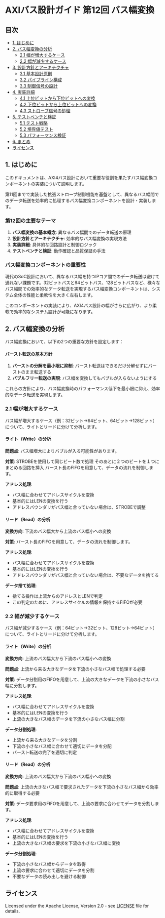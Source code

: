 # AXIバス設計ガイド 第12回 バス幅変換

## 目次

  - [1. はじめに](#1-はじめに)
  - [2. バス幅変換の分析](#2-バス幅変換の分析)
    - [2.1 幅が増大するケース](#21-幅が増大するケース)
    - [2.2 幅が減少するケース](#22-幅が減少するケース)
  - [3. 設計方針とアーキテクチャ](#3-設計方針とアーキテクチャ)
    - [3.1 基本設計原則](#31-基本設計原則)
    - [3.2 パイプライン構成](#32-パイプライン構成)
    - [3.3 制御信号の設計](#33-制御信号の設計)
  - [4. 実装詳細](#4-実装詳細)
    - [4.1 上位ビットから下位ビットへの変換](#41-上位ビットから下位ビットへの変換)
    - [4.2 下位ビットから上位ビットへの変換](#42-下位ビットから上位ビットへの変換)
    - [4.3 ストローブ信号の処理](#43-ストローブ信号の処理)
  - [5. テストベンチと検証](#5-テストベンチと検証)
    - [5.1 テスト戦略](#51-テスト戦略)
    - [5.2 境界値テスト](#52-境界値テスト)
    - [5.3 パフォーマンス検証](#53-パフォーマンス検証)
  - [6. まとめ](#6-まとめ)
  - [ライセンス](#ライセンス)

## 1. はじめに

このドキュメントは、AXI4バス設計において重要な役割を果たすバス幅変換コンポーネントの実装について説明します。

第11回までで実装した拡張ストローブ制御機能を基盤として、異なるバス幅間でのデータ転送を効率的に処理するバス幅変換コンポーネントを設計・実装します。

### **第12回の主要なテーマ**

1. **バス幅変換の基本概念**: 異なるバス幅間でのデータ転送の原理
2. **設計方針とアーキテクチャ**: 効率的なバス幅変換の実現方法
3. **実装詳細**: 具体的な回路設計と制御ロジック
4. **テストベンチと検証**: 動作確認と品質保証の手法

### **バス幅変換コンポーネントの重要性**

現代のSoC設計において、異なるバス幅を持つIPコア間でのデータ転送は避けて通れない課題です。32ビットバスと64ビットバス、128ビットバスなど、様々なバス幅間での効率的なデータ転送を実現するバス幅変換コンポーネントは、システム全体の性能と柔軟性を大きく左右します。

このコンポーネントの実装により、AXI4バス設計の幅がさらに広がり、より柔軟で効率的なシステム設計が可能になります。

## 2. バス幅変換の分析

バス幅変換において、以下の2つの重要な方針を設定します：

#### **バースト転送の基本方針**

1. **バーストの分解を最小限に抑制**: バースト転送はできるだけ分解せずにバーストのまま転送する
2. **バブルフリー転送の実現**: バス幅を変換してもバブルが入らないようにする

これらの方針により、バス幅変換時のパフォーマンス低下を最小限に抑え、効率的なデータ転送を実現します。

### 2.1 幅が増大するケース

バス幅が増大するケース（例：32ビット→64ビット、64ビット→128ビット）について、ライトとリードに分けて分析します。

#### **ライト（Write）の分析**

**問題点**: バス幅増大によりバブルが入る可能性があります。

**対策**: 
STROBEを使用して同じビート数で処理
そのあとに２つのビートを１つにまとめる回路を挿入
バースト長のFIFOを用意して、データの流れを制御します。

**アドレス処理**:
- バス幅に合わせてアドレスサイクルを変換
- 基本的にはLENの変換を行う
- アドレスバウンダリがバス幅と合っていない場合は、STROBEで調整

#### **リード（Read）の分析**

**変換方向**: 下流のバス幅大から上流のバス幅小への変換

**対策**: バースト長のFIFOを用意して、データの流れを制御します。

**アドレス処理**:
- バス幅に合わせてアドレスサイクルを変換
- 基本的にはLENの変換を行う
- アドレスバウンダリがバス幅と合っていない場合は、不要なデータを捨てる

**データ捨て処理**:
- 捨てる操作は上流からのアドレスとLENで判定
- この判定のために、アドレスサイクルの情報を保持するFIFOが必要

### 2.2 幅が減少するケース

バス幅が減少するケース（例：64ビット→32ビット、128ビット→64ビット）について、ライトとリードに分けて分析します。

#### **ライト（Write）の分析**

**変換方向**: 上流のバス幅大から下流のバス幅小への変換

**問題点**: 上流から来る大きなデータを下流の小さなバス幅で処理する必要

**対策**: データ分割用のFIFOを用意して、上流の大きなデータを下流の小さなバス幅に分割します。

**アドレス処理**:
- バス幅に合わせてアドレスサイクルを変換
- 基本的にはLENの変換を行う
- 上流の大きなバス幅のデータを下流の小さなバス幅に分割

**データ分割処理**:
- 上流から来る大きなデータを分割
- 下流の小さなバス幅に合わせて適切にデータを分配
- バースト転送の完了を適切に判定

#### **リード（Read）の分析**

**変換方向**: 上流のバス幅大から下流のバス幅小への変換

**問題点**: 上流の大きなバス幅で要求されたデータを下流の小さなバス幅から効率的に取得する必要

**対策**: データ要求用のFIFOを用意して、上流の要求に合わせてデータを分割します。

**アドレス処理**:
- バス幅に合わせてアドレスサイクルを変換
- 基本的にはLENの変換を行う
- 上流の大きなバス幅の要求を下流の小さなバス幅に変換

**データ分割処理**:
- 下流の小さなバス幅からデータを取得
- 上流の要求に合わせて適切にデータを分割
- 不要なデータの読み出しを避ける制御

## ライセンス

Licensed under the Apache License, Version 2.0 - see [LICENSE](https://www.apache.org/licenses/LICENSE-2.0) file for details.
